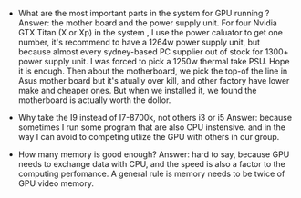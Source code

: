 * What are the most important parts in the system for GPU running ?
Answer: the mother board and the power supply unit. For four Nvidia GTX Titan (X or Xp) in the system , I use the power caluator to get one number, it's recommend to have a 1264w power supply unit, but because almost every sydney-based PC supplier out of stock for 1300+ power supply unit. I was forced to pick a 1250w thermal take PSU. Hope it is enough. Then about the motherboard, we pick the top-of the line in Asus mother board but it's atually over kill, and other factory have lower make and cheaper ones. But when we installed it, we found the motherboard is actually worth the dollor.

* Why take the I9 instead of I7-8700k, not others i3 or i5
Answer: because sometimes I run some program that are also CPU instensive. and in the way I can avoid to competing utlize the GPU with others in our group.

* How many memory is good enough?
Answer: hard to say, because GPU needs to exchange data with CPU, and the speed is also a factor to the computing perfomance. A general rule is memory needs to be twice of GPU video memory. 




